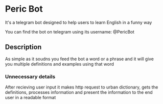 # Peric Bot 

It's a telegram bot designed to help users to learn English in a funny way

You can find the bot on telegram using its username: @PericBot

## Description

As simple as it soudns you feed the bot a word or a phrase and it will give you multiple definitions and examples using that word


### Unnecessary details

After recieving user input it makes http request to urban dictionary, gets the definitions, processes information and present the information to the end user in a readable format
